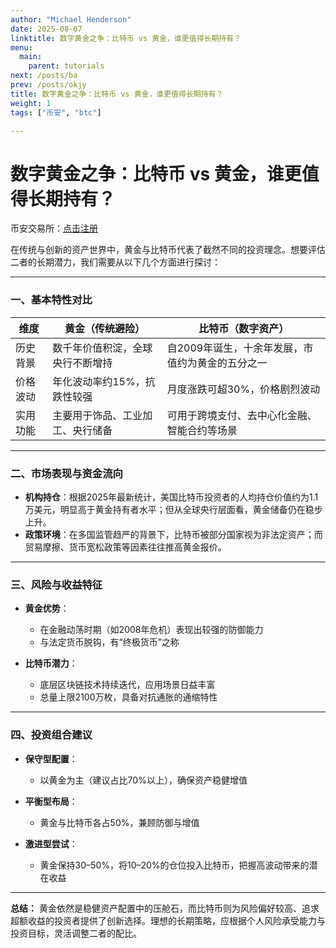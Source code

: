 ```yaml
---
author: "Michael Henderson"
date: 2025-08-07
linktitle: 数字黄金之争：比特币 vs 黄金，谁更值得长期持有？
menu:
  main:
    parent: tutorials
next: /posts/ba
prev: /posts/okjy
title: 数字黄金之争：比特币 vs 黄金，谁更值得长期持有？
weight: 1
tags: ["币安", "btc"]

---
```

# 数字黄金之争：比特币 vs 黄金，谁更值得长期持有？

币安交易所：[点击注册](https://www.binance.com/join?ref=UKNXKQAK)

在传统与创新的资产世界中，黄金与比特币代表了截然不同的投资理念。想要评估二者的长期潜力，我们需要从以下几个方面进行探讨：

---

### 一、基本特性对比

| 维度   | 黄金（传统避险）         | 比特币（数字资产）                  |
| ---- | ---------------- | -------------------------- |
| 历史背景 | 数千年价值积淀，全球央行不断增持 | 自2009年诞生，十余年发展，市值约为黄金的五分之一 |
| 价格波动 | 年化波动率约15%，抗跌性较强  | 月度涨跌可超30%，价格剧烈波动           |
| 实用功能 | 主要用于饰品、工业加工、央行储备 | 可用于跨境支付、去中心化金融、智能合约等场景     |

---

### 二、市场表现与资金流向

* **机构持仓**：根据2025年最新统计，美国比特币投资者的人均持仓价值约为1.1万美元，明显高于黄金持有者水平；但从全球央行层面看，黄金储备仍在稳步上升。
* **政策环境**：在多国监管趋严的背景下，比特币被部分国家视为非法定资产；而贸易摩擦、货币宽松政策等因素往往推高黄金报价。

---

### 三、风险与收益特征

* **黄金优势**：

  * 在金融动荡时期（如2008年危机）表现出较强的防御能力
  * 与法定货币脱钩，有“终极货币”之称
* **比特币潜力**：

  * 底层区块链技术持续迭代，应用场景日益丰富
  * 总量上限2100万枚，具备对抗通胀的通缩特性

---

### 四、投资组合建议

* **保守型配置**：

  * 以黄金为主（建议占比70%以上），确保资产稳健增值
* **平衡型布局**：

  * 黄金与比特币各占50%，兼顾防御与增值
* **激进型尝试**：

  * 黄金保持30–50%，将10–20%的仓位投入比特币，把握高波动带来的潜在收益

---

**总结：**
黄金依然是稳健资产配置中的压舱石，而比特币则为风险偏好较高、追求超额收益的投资者提供了创新选择。理想的长期策略，应根据个人风险承受能力与投资目标，灵活调整二者的配比。

